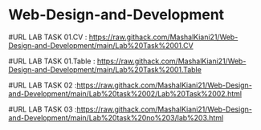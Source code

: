 # Web-Design-and-Development

#URL LAB TASK 01.CV : https://raw.githack.com/MashalKiani21/Web-Design-and-Development/main/Lab%20Task%2001.CV

#URL LAB TASK 01.Table : https://raw.githack.com/MashalKiani21/Web-Design-and-Development/main/Lab%20Task%2001.Table

#URL LAB TASK 02 :https://raw.githack.com/MashalKiani21/Web-Design-and-Development/main/Lab%20task%2002/Lab%20Task%2002.html

#URL LAB TASK 03 :https://raw.githack.com/MashalKiani21/Web-Design-and-Development/main/Lab%20task%20no%203/lab%203.html
